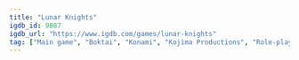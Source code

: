 ```yaml
---
title: "Lunar Knights"
igdb_id: 9887
igdb_url: "https://www.igdb.com/games/lunar-knights"
tag: ["Main game", "Boktai", "Konami", "Kojima Productions", "Role-playing (RPG)", "Single player", "Multiplayer", "Bird view / Isometric", "Action"]
---
```

